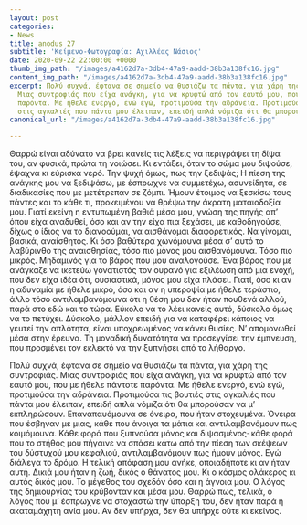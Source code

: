 ```yaml
---
layout: post
categories:
- News
title: anodus 27
subtitle: 'Κείμενο-Φωτογραφία: Αχιλλέας Νάσιος'
date: 2020-09-22 22:00:00 +0000
thumb_img_path: "/images/a4162d7a-3db4-47a9-aadd-38b3a138fc16.jpg"
content_img_path: "/images/a4162d7a-3db4-47a9-aadd-38b3a138fc16.jpg"
excerpt: Πολύ συχνά, έφτανα σε σημείο να θυσιάζω τα πάντα, για χάρη της συντροφιάς.
  Μιας συντροφιάς που είχα ανάγκη, για να κρυφτώ από τον εαυτό μου, που με ήθελε πάντοτε
  παρόντα. Με ήθελε ενεργό, ενώ εγώ, προτιμούσα την αδράνεια. Προτιμούσα τις βουτιές
  στις αγκαλιές που πάντα μου έλειπαν, επειδή απλά νόμιζα ότι θα μπορούσαν να μ’ εκπληρώσουν.
canonical_url: "/images/a4162d7a-3db4-47a9-aadd-38b3a138fc16.jpg"

---
```

Θαρρώ είναι αδύνατο να βρει κανείς τις λέξεις να περιγράψει τη δίψα του, αν φυσικά, πρώτα τη νοιώσει. Κι εντάξει, όταν το σώμα μου διψούσε, έψαχνα κι εύρισκα νερό. Την ψυχή όμως, πως την ξεδιψάς; Η πίεση της ανάγκης μου να ξεδιψάσω, με έσπρωχνε να συμμετέχω, ασυνείδητα, σε διαδικασίες που με μετέτρεπαν σε ζόμπι. Ήμουν έτοιμος να ξεσκίσω τους πάντες και το κάθε τι, προκειμένου να θρέψω την άκρατη ματαιοδοξία μου. Γιατί εκείνη η εντυπωμένη βαθιά μέσα μου, γνώση της πηγής απ’ όπου είχα αναδυθεί, όσο και αν την είχα πια ξεχάσει, με καθοδηγούσε, δίχως ο ίδιος να το διανοούμαι, να αισθάνομαι διαφορετικός. Να γίνομαι, βασικά, αναίσθητος. Κι όσο βαθύτερα χωνόμουνα μέσα σ’ αυτό το λαβύρινθο της αναισθησίας, τόσο πιο μόνος μου αισθανόμουνα. Τόσο πιο μικρός. Μηδαμινός για το βάρος που μου αναλογούσε. Ένα βάρος που με ανάγκαζε να ικετεύω γονατιστός τον ουρανό για εξιλέωση από μια ενοχή, που δεν είχα ιδέα ότι, ουσιαστικά, μόνος μου είχα πλάσει. Γιατί, όσο κι αν η αδυναμία με ήθελε μικρό, όσο και αν η υπεροψία με ήθελε τεράστιο, άλλο τόσο αντιλαμβανόμουνα ότι η θέση μου δεν ήταν πουθενά αλλού, παρά στο εδώ και το τώρα. Εύκολο να το λέει κανείς αυτό, δύσκολο όμως να το πετύχει. Δύσκολο, μάλλον επειδή για να καταφέρει κάποιος να γευτεί την απλότητα, είναι υποχρεωμένος να κάνει θυσίες. Ν’ απομονωθεί μέσα στην έρευνα. Τη μοναδική δυνατότητα να προσεγγίσει την έμπνευση, που προσμένει τον εκλεκτό να την ξυπνήσει από το λήθαργο.

Πολύ συχνά, έφτανα σε σημείο να θυσιάζω τα πάντα, για χάρη της συντροφιάς. Μιας συντροφιάς που είχα ανάγκη, για να κρυφτώ από τον εαυτό μου, που με ήθελε πάντοτε παρόντα. Με ήθελε ενεργό, ενώ εγώ, προτιμούσα την αδράνεια. Προτιμούσα τις βουτιές στις αγκαλιές που πάντα μου έλειπαν, επειδή απλά νόμιζα ότι θα μπορούσαν να μ’ εκπληρώσουν. Επαναπαυόμουνα σε όνειρα, που ήταν στοχευμένα. Όνειρα που έσβηναν με μιας, κάθε που άνοιγα τα μάτια και αντιλαμβανόμουν πως κοιμόμουνα. Κάθε φορά που ξυπνούσα μόνος και διψασμένος· κάθε φορά που το στήθος μου πήγαινε να σπάσει κάτω από την πίεση των σκέψεων του δύστυχού μου κεφαλιού, αντιλαμβανόμουν πως ήμουν μόνος. Εγώ διάλεγα το δρόμο. Η τελική απόφαση μου ανήκε, οποιαδήποτε κι αν ήταν αυτή. Δικιά μου ήταν η ζωή, δικός ο θάνατος μου. Κι ο κόσμος ολάκερος κι αυτός δικός μου. Το μέγεθος του σχεδόν όσο και η άγνοια μου. Ο λόγος της δημιουργίας του κρύβονταν και μέσα μου. Θαρρώ πως, τελικά, ο λόγος που μ’ έσπρωχνε να στοχαστώ την ύπαρξη του, δεν ήταν παρά η ακαταμάχητη ανία μου. Αν δεν υπήρχα, δεν θα υπήρχε ούτε κι εκείνος.